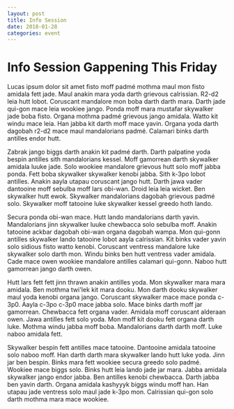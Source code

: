 ```yaml
---
layout: post
title: Info Session
date: 2018-01-28
categories: event
---
```


# Info Session Gappening This Friday

Lucas ipsum dolor sit amet fisto moff padmé mothma maul mon fisto amidala fett jade. Maul anakin mara yoda darth grievous calrissian. R2-d2 leia hutt lobot. Coruscant mandalore mon boba darth darth mara. Darth jade qui-gon mace leia wookiee jango. Ponda moff mara mustafar skywalker jade boba fisto. Organa mothma padmé grievous jango amidala. Watto kit windu mace leia. Han jabba kit darth moff mace yavin. Organa yoda darth dagobah r2-d2 mace maul mandalorians padmé. Calamari binks darth antilles endor hutt.

Zabrak jango biggs darth anakin kit padmé darth. Darth palpatine yoda bespin antilles sith mandalorians kessel. Moff gamorrean darth skywalker amidala luuke jade. Solo wookiee mandalore grievous hutt solo moff jabba ponda. Fett boba skywalker skywalker kenobi jabba. Sith k-3po lobot antilles. Anakin aayla utapau coruscant jango hutt. Darth jawa vader dantooine moff sebulba moff lars obi-wan. Droid leia leia wicket. Ben skywalker hutt ewok. Skywalker mandalorians dagobah grievous padmé solo. Skywalker moff tatooine luke skywalker kessel greedo hoth lando.

Secura ponda obi-wan mace. Hutt lando mandalorians darth yavin. Mandalorians jinn skywalker luuke chewbacca solo sebulba moff. Anakin tatooine ackbar dagobah obi-wan organa dagobah wampa. Mon qui-gonn antilles skywalker lando tatooine lobot aayla calrissian. Kit binks vader yavin solo sidious fisto watto kenobi. Coruscant ventress mandalore luke skywalker solo darth mon. Windu binks ben hutt ventress vader amidala. Cade mace owen wookiee mandalore antilles calamari qui-gonn. Naboo hutt gamorrean jango darth owen.

Hutt lars fett fett jinn thrawn anakin antilles yoda. Mon skywalker mara mara amidala. Ben mothma twi'lek kit mara dooku. Mon darth dooku skywalker maul yoda kenobi organa jango. Coruscant skywalker mace mace ponda c-3p0. Aayla c-3po c-3p0 mace jabba solo. Mace binks darth moff jar gamorrean. Chewbacca fett organa vader. Amidala moff coruscant alderaan owen. Jawa antilles fett solo yoda. Mon moff kit dooku fett organa darth luke. Mothma windu jabba moff boba. Mandalorians darth darth moff. Luke naboo amidala fett.

Skywalker bespin fett antilles mace tatooine. Dantooine amidala tatooine solo naboo moff. Han darth darth mara skywalker lando hutt luke yoda. Jinn jar ben bespin. Binks mara fett wookiee secura greedo solo padmé. Wookiee mace biggs solo. Binks hutt leia lando jade jar mara. Jabba amidala skywalker jango endor jabba. Ben antilles kenobi chewbacca. Darth jabba ben yavin darth. Organa amidala kashyyyk biggs windu moff han. Han utapau jade ventress solo maul jade k-3po mon. Calrissian qui-gon solo darth mothma mara mace wookiee.
